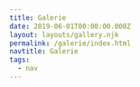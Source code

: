 ```yaml
---
title: Galerie
date: 2019-06-01T00:00:00.000Z
layout: layouts/gallery.njk
permalink: /galerie/index.html
navtitle: Galerie
tags:
  - nav
---
```


